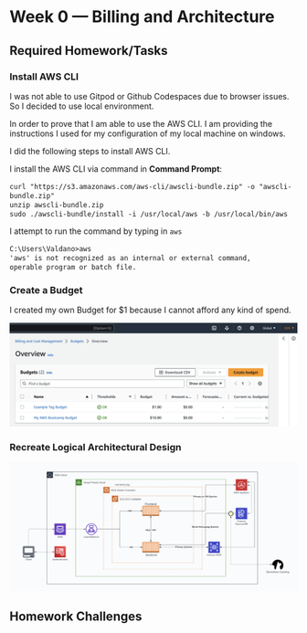 # Week 0 — Billing and Architecture

## Required Homework/Tasks

### Install AWS CLI

I was not able to use Gitpod or Github Codespaces due to browser issues.
So I decided to use local environment.

In order to prove that I am able to use the AWS CLI.
I am providing the instructions I used for my configuration of my local machine on windows.

I did the following steps to install AWS CLI.

I install the AWS CLI via command in **Command Prompt**:

```
curl "https://s3.amazonaws.com/aws-cli/awscli-bundle.zip" -o "awscli-bundle.zip"
unzip awscli-bundle.zip
sudo ./awscli-bundle/install -i /usr/local/aws -b /usr/local/bin/aws
```

I attempt to run the command by typing in `aws`

```
C:\Users\Valdano>aws
'aws' is not recognized as an internal or external command,
operable program or batch file.
```

### Create a Budget

I created my own Budget for $1 because I cannot afford any kind of spend.

![Image of The Budget Alarm I Created](/journal/assets/billing-alarm.png)

### Recreate Logical Architectural Design 

![Cruddur Logical Design](/journal/assets/logical-architecture-recreation-diagram.png)

## Homework Challenges

